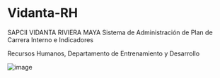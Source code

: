 # Vidanta-RH
SAPCII VIDANTA RIVIERA MAYA  Sistema de Administración de Plan de Carrera Interno e Indicadores

Recursos Humanos, Departamento de Entrenamiento y Desarrollo


![image](https://user-images.githubusercontent.com/47259829/152851450-b7eccaa9-6d72-447f-973e-cd3b25829472.png)

